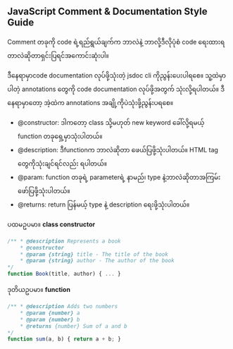 ## JavaScript Comment & Documentation Style Guide

Comment တခုကို code ရဲ့ရည်ရွယ်ချက်က ဘာလဲနဲ့ ဘာလို့ဒီလိုပုံစံ code ရေးထားရတာလဲဆိုတာရှင်းပြရင်အကောင်းဆုံးပါ။

ဒီနေရာမှာcode documentation လုပ်ဖို့သုံးတဲ့ jsdoc cli ကိုညွန်းပေးပါရစေ။ သူ့ထဲမှာပါတဲ့ annotations တွေကို code documentation လုပ်ဖို့အတွက် သုံးလို့ရပါတယ်။ ဒီနေရာမှာတော့ အဲ့ထဲက annotations အချို့ကိုပဲသုံးဖို့ညွန်းပရစေ။
- @constructor: ဒါကတော့ class သို့မဟုတ် new keyword ခေါ်လို့ရမယ့် function တခုရှေ့မှာသုံးပါတယ်။
- @description: ဒီfunctionက ဘာလဲဆိုတာ ဖေယ်ပြဖို့သုံးပါတယ်။ HTML tag တွေကိုသုံးချင်ရင်လည်း ရပါတယ်။
- @param: function တခုရဲ့ parameterရဲ့ နာမည်၊ type နဲ့ဘာလဲဆိုတာအကြမ်းဖော်ပြဖို့သုံးပါတယ်။
- @returns: return ပြန်မယ့် type နဲ့ description ရေးဖို့သုံးပါတယ်။

ပထမဥပမာ။ **class constructor**
```js
/** * @description Represents a book 
    * @constructor 
    * @param {string} title - The title of the book 
    * @param {string} author - The author of the book 
*/ 
function Book(title, author) { ... }
```
ဒုတိယဥပမာ။ **function**
```js
/** * @description Adds two numbers 
    * @param {number} a 
    * @param {number} b 
    * @returns {number} Sum of a and b 
*/ 
function sum(a, b) { return a + b; }
```